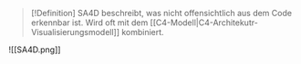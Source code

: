 >[!Definition]
>SA4D beschreibt, was nicht offensichtlich aus dem Code erkennbar ist.
>Wird oft mit dem [[C4-Modell|C4-Architekutr-Visualisierungsmodell]] kombiniert.

![[SA4D.png]]
